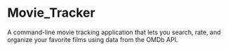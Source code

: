 # Movie_Tracker
A command-line movie tracking application that lets you search, rate, and organize your favorite films using data from the OMDb API.

